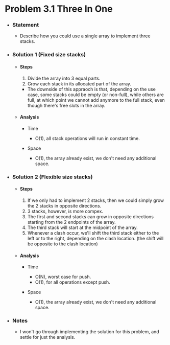 # Problem 3.1 Three In One

- ### Statement

  - Describe how you could use a single array to implement three stacks.

- ### Solution 1 (Fixed size stacks)

  - #### Steps

    1. Divide the array into 3 equal parts.
    2. Grow each stack in its allocated part of the array.

    - The downside of this appraoch is that, depending on the use case, some stacks could be empty (or non-full), while others are full, at which point we cannot add anymore to the full stack, even though there's free slots in the array.

  - #### Analysis

    - Time

      - O(1), all stack operations will run in constant time.

    - Space
      - O(1), the array already exist, we don't need any additional space.

- ### Solution 2 (Flexible size stacks)

  - #### Steps

    1. If we only had to implement 2 stacks, then we could simply grow the 2 stacks in opposite directions.
    2. 3 stacks, however, is more compex.
    3. The first and second stacks can grow in opposite directions starting from the 2 endpoints of the array.
    4. The third stack will start at the midpoint of the array.
    5. Whenever a clash occur, we'll shift the third stack either to the left or to the right, depending on the clash location. (the shift will be opposite to the clash location)

  - #### Analysis

    - Time

      - O(N), worst case for push.
      - O(1), for all operations except push.

    - Space
      - O(1), the array already exist, we don't need any additional space.

- ### Notes

  - I won't go through implementing the solution for this problem, and settle for just the analysis.
